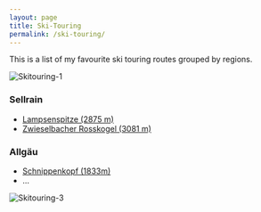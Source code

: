 ```yaml
---
layout: page
title: Ski-Touring
permalink: /ski-touring/
---
```


This is a list of my favourite ski touring routes grouped by regions.

![Skitouring-1](/hikingblog.github.io/assets/img/ski-touring/skitouring-3.jpg)



### Sellrain
- [Lampsenspitze (2875 m)](https://www.tourentipp.com/de/touren/Lampsenspitze-Skitour-Sellrain_124.html)
- [Zwieselbacher Rosskogel (3081 m)](https://www.tourentipp.com/de/touren/Zwieselbacher-Rosskogel-Skitour_96.html)



### Allgäu

- [Schnippenkopf (1833m)](https://www.tourentipp.com/de/touren/Schnippenkopf-Skitour-Oberstdorf-Allgaeu_477.html)
- ...





![Skitouring-3](/hikingblog.github.io/assets/img/ski-touring/skitouring-2.jpg)
